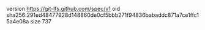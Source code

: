version https://git-lfs.github.com/spec/v1
oid sha256:291ed48477928d148860de0cf5bbb271f94836babaddc871a7ce1ffc15a4e08a
size 737
